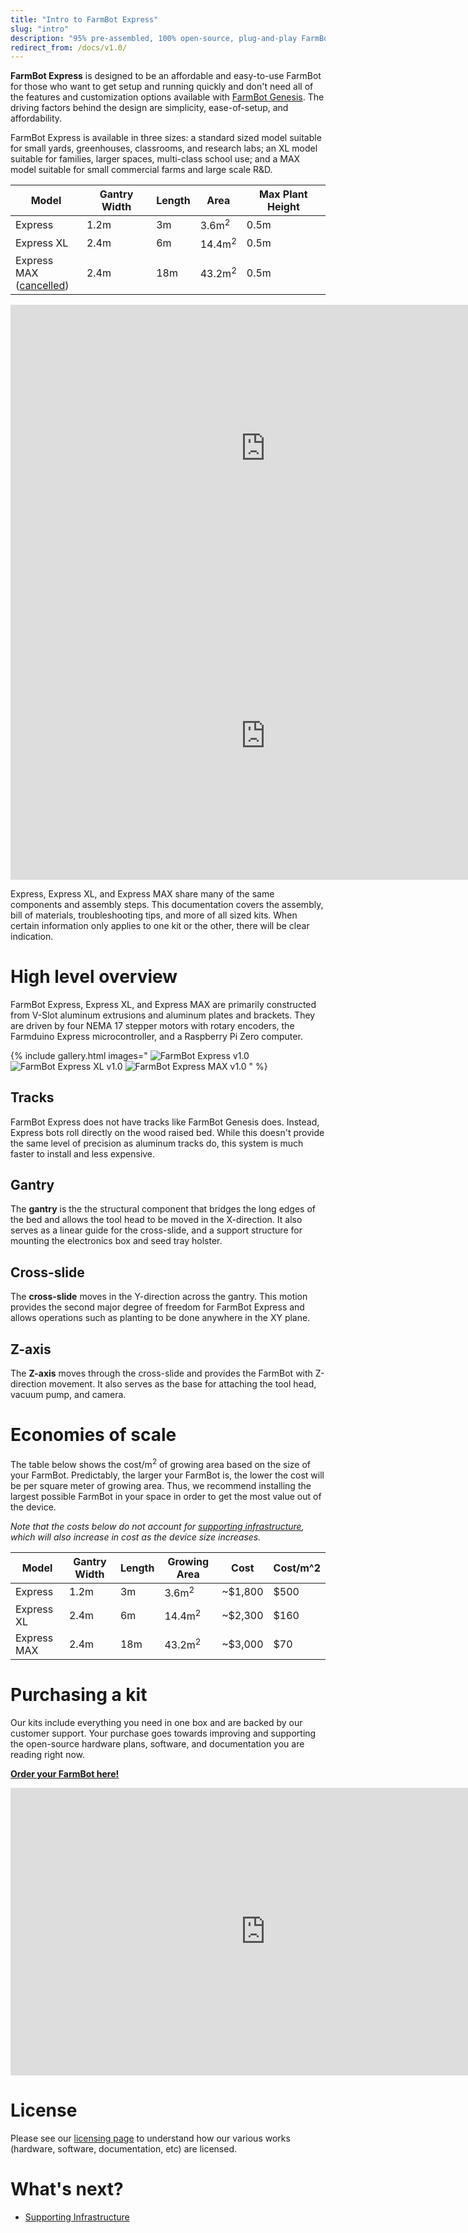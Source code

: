 ```yaml
---
title: "Intro to FarmBot Express"
slug: "intro"
description: "95% pre-assembled, 100% open-source, plug-and-play FarmBot. [Order yours here!](http://buy.farm.bot/)"
redirect_from: /docs/v1.0/
---
```


**FarmBot Express** is designed to be an affordable and easy-to-use FarmBot for those who want to get setup and running quickly and don't need all of the features and customization options available with [FarmBot Genesis](http://genesis.farm.bot). The driving factors behind the design are simplicity, ease-of-setup, and affordability.

FarmBot Express is available in three sizes: a standard sized model suitable for small yards, greenhouses, classrooms, and research labs; an XL model suitable for families, larger spaces, multi-class school use; and a MAX model suitable for small commercial farms and large scale R&D.

|Model                         |Gantry Width                  |Length                        |Area                          |Max Plant Height              |
|------------------------------|------------------------------|------------------------------|------------------------------|------------------------------|
|Express                       |1.2m                          |3m                            |3.6m<sup>2</sup>              |0.5m
|Express XL                    |2.4m                          |6m                            |14.4m<sup>2</sup>             |0.5m
|Express MAX<br>([cancelled](https://farm.bot/blogs/news/putting-farmbot-genesis-max-and-express-max-on-hold))|2.4m                          |18m                           |43.2m<sup>2</sup>             |0.5m

<iframe width="815" height="460" src="https://www.youtube.com/embed/0s5GU9SWquQ" frameborder="0" allow="accelerometer; autoplay; clipboard-write; encrypted-media; gyroscope; picture-in-picture" allowfullscreen></iframe>

<iframe width="815" height="460" src="https://www.youtube.com/embed/6XWiTzFPWWc" frameborder="0" allow="accelerometer; autoplay; clipboard-write; encrypted-media; gyroscope; picture-in-picture" allowfullscreen></iframe>

Express, Express XL, and Express MAX share many of the same components and assembly steps. This documentation covers the assembly, bill of materials, troubleshooting tips, and more of all sized kits. When certain information only applies to one kit or the other, there will be clear indication.

# High level overview

FarmBot Express, Express XL, and Express MAX are primarily constructed from V-Slot aluminum extrusions and aluminum plates and brackets. They are driven by four NEMA 17 stepper motors with rotary encoders, the Farmduino Express microcontroller, and a Raspberry Pi Zero computer.

{% include gallery.html images="
![FarmBot Express v1.0](_images/farmbot_express_v1.0.png)
![FarmBot Express XL v1.0](_images/farmbot_express_xl_v1.0.png)
![FarmBot Express MAX v1.0](_images/farmbot_express_max.png)
" %}

## Tracks

FarmBot Express does not have tracks like FarmBot Genesis does. Instead, Express bots roll directly on the wood raised bed. While this doesn't provide the same level of precision as aluminum tracks do, this system is much faster to install and less expensive.

## Gantry

The **gantry** is the the structural component that bridges the long edges of the bed and allows the tool head to be moved in the X-direction. It also serves as a linear guide for the cross-slide, and a support structure for mounting the electronics box and seed tray holster.

## Cross-slide

The **cross-slide** moves in the Y-direction across the gantry. This motion provides the second major degree of freedom for FarmBot Express and allows operations such as planting to be done anywhere in the XY plane.

## Z-axis

The **Z-axis** moves through the cross-slide and provides the FarmBot with Z-direction movement. It also serves as the base for attaching the tool head, vacuum pump, and camera.

# Economies of scale

The table below shows the cost/m<sup>2</sup> of growing area based on the size of your FarmBot. Predictably, the larger your FarmBot is, the lower the cost will be per square meter of growing area. Thus, we recommend installing the largest possible FarmBot in your space in order to get the most value out of the device.

*Note that the costs below do not account for [supporting infrastructure](supporting-infrastructure.md), which will also increase in cost as the device size increases.*

|Model       |Gantry Width |Length |Growing Area      |Cost    |Cost/m^2|
|------------|-------------|-------|------------------|--------|--------|
|Express     |1.2m         |3m     |3.6m<sup>2</sup>  |~$1,800 |$500
|Express XL  |2.4m         |6m     |14.4m<sup>2</sup> |~$2,300 |$160
|Express MAX |2.4m         |18m    |43.2m<sup>2</sup> |~$3,000 |$70


# Purchasing a kit

Our kits include everything you need in one box and are backed by our customer support. Your purchase goes towards improving and supporting the open-source hardware plans, software, and documentation you are reading right now.

**[Order your FarmBot here!](http://buy.farm.bot)**

<iframe width="815" height="460" src="https://www.youtube.com/embed/_jw98qozK4s" frameborder="0" allow="accelerometer; autoplay; clipboard-write; encrypted-media; gyroscope; picture-in-picture" allowfullscreen></iframe>

# License

Please see our [licensing page](https://meta.farm.bot/docs/licensing) to understand how our various works (hardware, software, documentation, etc) are licensed.

# What's next?

 * [Supporting Infrastructure](supporting-infrastructure.md)
